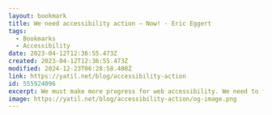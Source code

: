 ```yaml
---
layout: bookmark
title: We need accessibility action — Now! · Eric Eggert
tags:
  - Bookmarks
  - Accessibility
date: 2023-04-12T12:36:55.473Z
created: 2023-04-12T12:36:55.473Z
modified: 2024-12-23T06:28:58.408Z
link: https://yatil.net/blog/accessibility-action
id: 555924096
excerpt: We must make more progress for web accessibility. We need to fix the top issue and concentrate on addressing them where it makes most sense. In the end, the promise of an accessible web must be kept.
image: https://yatil.net/blog/accessibility-action/og-image.png
---
```

